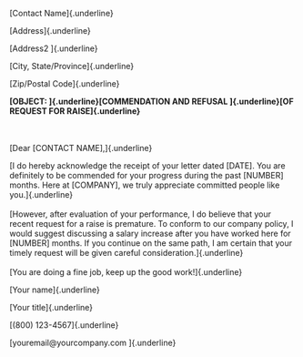 [Contact Name]{.underline}

[Address]{.underline}

[Address2 ]{.underline}

[City, State/Province]{.underline}

[Zip/Postal Code]{.underline}

**[OBJECT: ]{.underline}[COMMENDATION AND REFUSAL ]{.underline}[OF
REQUEST FOR RAISE]{.underline}**

\
\
[Dear \[CONTACT NAME\],]{.underline}

[I do hereby acknowledge the receipt of your letter dated \[DATE\]. You
are definitely to be commended for your progress during the past
\[NUMBER\] months. Here at \[COMPANY\], we truly appreciate committed
people like you.]{.underline}\
\
[However, after evaluation of your performance, I do believe that your
recent request for a raise is premature. To conform to our company
policy, I would suggest discussing a salary increase after you have
worked here for \[NUMBER\] months. If you continue on the same path, I
am certain that your timely request will be given careful
consideration.]{.underline}\
\
[You are doing a fine job, keep up the good work!]{.underline}

[Your name]{.underline}

[Your title]{.underline}

[(800) 123-4567]{.underline}

[youremail\@yourcompany.com ]{.underline}
